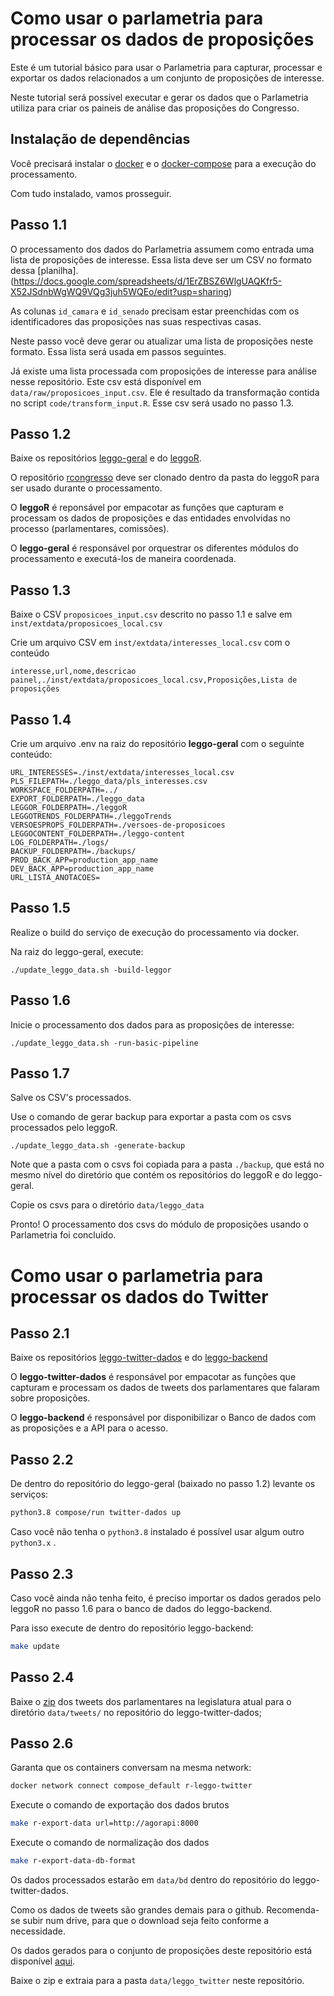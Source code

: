 # Como usar o parlametria para processar os dados de proposições

Este é um tutorial básico para usar o Parlametria para capturar, processar e exportar os dados relacionados a um conjunto de proposições de interesse. 

Neste tutorial será possível executar e gerar os dados que o Parlametria utiliza para criar os paineis de análise das proposições do Congresso.

## Instalação de dependências
Você precisará instalar o [docker](https://docs.docker.com/install/linux/docker-ce/ubuntu/#install-docker-ce) e o [docker-compose](https://docs.docker.com/compose/install/) para a execução do processamento.

Com tudo instalado, vamos prosseguir.

## Passo 1.1

O processamento dos dados do Parlametria assumem como entrada uma lista de proposições de interesse. Essa lista deve ser um CSV no formato dessa [planilha].(https://docs.google.com/spreadsheets/d/1ErZBSZ6WlgUAQKfr5-X52JSdnbWgWQ9VQg3juh5WQEo/edit?usp=sharing)

As colunas `id_camara` e `id_senado` precisam estar preenchidas com os identificadores das proposições nas suas respectivas casas.

Neste passo você deve gerar ou atualizar uma lista de proposições neste formato. Essa lista será usada em passos seguintes.

Já existe uma lista processada com proposições de interesse para análise nesse repositório. Este csv está disponível em `data/raw/proposicoes_input.csv`. Ele é resultado da transformação contida no script `code/transform_input.R`. Esse csv será usado no passo 1.3.

## Passo 1.2

Baixe os repositórios [leggo-geral](https://github.com/parlametria/leggo-geral) e do [leggoR](https://github.com/parlametria/leggor). 

O repositório [rcongresso](https://github.com/analytics-ufcg/rcongresso) deve ser clonado dentro da pasta do leggoR para ser usado durante o processamento.

O **leggoR** é reponsável por empacotar as funções que capturam e processam os dados de proposições e das entidades envolvidas no processo (parlamentares, comissões).

O **leggo-geral** é responsável por orquestrar os diferentes módulos do processamento e executá-los de maneira coordenada.

## Passo 1.3

Baixe o CSV `proposicoes_input.csv` descrito no passo 1.1 e salve em `inst/extdata/proposicoes_local.csv`

Crie um arquivo CSV em `inst/extdata/interesses_local.csv` com o conteúdo

```csv
interesse,url,nome,descricao
painel,./inst/extdata/proposicoes_local.csv,Proposições,Lista de proposições
```

## Passo 1.4

Crie um arquivo .env na raiz do repositório **leggo-geral** com o seguinte conteúdo:

```
URL_INTERESSES=./inst/extdata/interesses_local.csv
PLS_FILEPATH=./leggo_data/pls_interesses.csv
WORKSPACE_FOLDERPATH=../
EXPORT_FOLDERPATH=./leggo_data
LEGGOR_FOLDERPATH=./leggoR
LEGGOTRENDS_FOLDERPATH=./leggoTrends
VERSOESPROPS_FOLDERPATH=./versoes-de-proposicoes
LEGGOCONTENT_FOLDERPATH=./leggo-content
LOG_FOLDERPATH=./logs/
BACKUP_FOLDERPATH=./backups/
PROD_BACK_APP=production_app_name
DEV_BACK_APP=production_app_name
URL_LISTA_ANOTACOES=
```

## Passo 1.5

Realize o build do serviço de execução do processamento via docker.

Na raiz do leggo-geral, execute:
```
./update_leggo_data.sh -build-leggor
```

## Passo 1.6

Inicie o processamento dos dados para as proposições de interesse:

```
./update_leggo_data.sh -run-basic-pipeline
```

## Passo 1.7

Salve os CSV's processados.

Use o comando de gerar backup para exportar a pasta com os csvs processados pelo leggoR.

```
./update_leggo_data.sh -generate-backup
```

Note que a pasta com o csvs foi copiada para a pasta `./backup`, que está no mesmo nível do diretório que contém os repositórios do leggoR e do leggo-geral.

Copie os csvs para o diretório `data/leggo_data`

Pronto! O processamento dos csvs do módulo de proposições usando o Parlametria foi concluído.


# Como usar o parlametria para processar os dados do Twitter

## Passo 2.1

Baixe os repositórios [leggo-twitter-dados](https://github.com/parlametria/leggo-twitter-dados) e do [leggo-backend](https://github.com/parlametria/leggo-backend)

O **leggo-twitter-dados** é responsável por empacotar as funções que capturam e processam os dados de tweets dos parlamentares que falaram sobre proposições.

O **leggo-backend** é responsável por disponibilizar o Banco de dados com as proposições e a API para o acesso.

## Passo 2.2

De dentro do repositório do leggo-geral (baixado no passo 1.2) levante os serviços:

```sh
python3.8 compose/run twitter-dados up
```

Caso você não tenha o `python3.8` instalado é possível usar algum outro `python3.x` .

## Passo 2.3

Caso você ainda não tenha feito, é preciso importar os dados gerados pelo leggoR no passo 1.6 para o banco de dados do leggo-backend.

Para isso execute de dentro do repositório leggo-backend:

```sh
make update
```

## Passo 2.4

Baixe o [zip](https://drive.google.com/file/d/1q0lW1vFrfEppgMG-wGmaxRhnB1JRLyVR/view) dos tweets dos parlamentares na legislatura atual para o diretório `data/tweets/` no repositório do leggo-twitter-dados;


## Passo 2.6


Garanta que os containers conversam na mesma network:
```sh
docker network connect compose_default r-leggo-twitter
```

Execute o comando de exportação dos dados brutos
```sh
make r-export-data url=http://agorapi:8000
```

Execute o comando de normalização dos dados
```sh
make r-export-data-db-format
```

Os dados processados estarão em `data/bd` dentro do repositório do leggo-twitter-dados.

Como os dados de tweets são grandes demais para o github. Recomenda-se subir num drive, para que o download seja feito conforme a necessidade.

Os dados gerados para o conjunto de proposições deste repositório está disponível [aqui](https://drive.google.com/file/d/1bh8w85Q93LDe8vxAn9JB6IqWlpMKPpEN/view?usp=sharing).

Baixe o zip e extraia para a pasta `data/leggo_twitter` neste repositório.